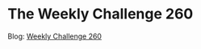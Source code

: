# The Weekly Challenge 260

Blog: [Weekly Challenge 260](https://dev.to/simongreennet/counting-and-ranking-3jjb)
